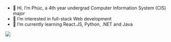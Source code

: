 - 👋 Hi, I’m Phúc, a 4th year undergrad Computer Information System (CIS) major
- 👀 I’m interested in full-stack Web development
- 🌱 I’m currently learning React.JS, Python, .NET and Java
<picture>
  <source
    srcset="https://github-readme-stats.vercel.app/api?username=bv20ia3t10p &show_icons=true&theme=dark"
    media="(prefers-color-scheme: dark)"
  />
  <source
    srcset="https://github-readme-stats.vercel.app/api?username=bv20ia3t10p &show_icons=true"
    media="(prefers-color-scheme: light), (prefers-color-scheme: no-preference)"
  />
  <img src="https://github-readme-stats.vercel.app/api?username=anuraghazra&show_icons=true" />
</picture>
